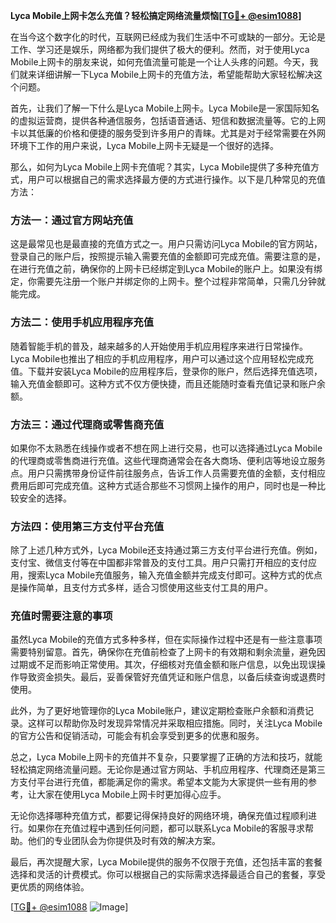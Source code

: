 **Lyca Mobile上网卡怎么充值？轻松搞定网络流量烦恼[[TG💪+ @esim1088](https://t.me/s/esim1088)]**

在当今这个数字化的时代，互联网已经成为我们生活中不可或缺的一部分。无论是工作、学习还是娱乐，网络都为我们提供了极大的便利。然而，对于使用Lyca Mobile上网卡的朋友来说，如何充值流量可能是一个让人头疼的问题。今天，我们就来详细讲解一下Lyca Mobile上网卡的充值方法，希望能帮助大家轻松解决这个问题。

首先，让我们了解一下什么是Lyca Mobile上网卡。Lyca Mobile是一家国际知名的虚拟运营商，提供各种通信服务，包括语音通话、短信和数据流量等。它的上网卡以其低廉的价格和便捷的服务受到许多用户的青睐。尤其是对于经常需要在外网环境下工作的用户来说，Lyca Mobile上网卡无疑是一个很好的选择。

那么，如何为Lyca Mobile上网卡充值呢？其实，Lyca Mobile提供了多种充值方式，用户可以根据自己的需求选择最方便的方式进行操作。以下是几种常见的充值方法：

### 方法一：通过官方网站充值

这是最常见也是最直接的充值方式之一。用户只需访问Lyca Mobile的官方网站，登录自己的账户后，按照提示输入需要充值的金额即可完成充值。需要注意的是，在进行充值之前，确保你的上网卡已经绑定到Lyca Mobile的账户上。如果没有绑定，你需要先注册一个账户并绑定你的上网卡。整个过程非常简单，只需几分钟就能完成。

### 方法二：使用手机应用程序充值

随着智能手机的普及，越来越多的人开始使用手机应用程序来进行日常操作。Lyca Mobile也推出了相应的手机应用程序，用户可以通过这个应用轻松完成充值。下载并安装Lyca Mobile的应用程序后，登录你的账户，然后选择充值选项，输入充值金额即可。这种方式不仅方便快捷，而且还能随时查看充值记录和账户余额。

### 方法三：通过代理商或零售商充值

如果你不太熟悉在线操作或者不想在网上进行交易，也可以选择通过Lyca Mobile的代理商或零售商进行充值。这些代理商通常会在各大商场、便利店等地设立服务点。用户只需携带身份证件前往服务点，告诉工作人员需要充值的金额，支付相应费用后即可完成充值。这种方式适合那些不习惯网上操作的用户，同时也是一种比较安全的选择。

### 方法四：使用第三方支付平台充值

除了上述几种方式外，Lyca Mobile还支持通过第三方支付平台进行充值。例如，支付宝、微信支付等在中国都非常普及的支付工具。用户只需打开相应的支付应用，搜索Lyca Mobile充值服务，输入充值金额并完成支付即可。这种方式的优点是操作简单，且支付方式多样，适合习惯使用这些支付工具的用户。

### 充值时需要注意的事项

虽然Lyca Mobile的充值方式多种多样，但在实际操作过程中还是有一些注意事项需要特别留意。首先，确保你在充值前检查了上网卡的有效期和剩余流量，避免因过期或不足而影响正常使用。其次，仔细核对充值金额和账户信息，以免出现误操作导致资金损失。最后，妥善保管好充值凭证和账户信息，以备后续查询或退费时使用。

此外，为了更好地管理你的Lyca Mobile账户，建议定期检查账户余额和消费记录。这样可以帮助你及时发现异常情况并采取相应措施。同时，关注Lyca Mobile的官方公告和促销活动，可能会有机会享受到更多的优惠和服务。

总之，Lyca Mobile上网卡的充值并不复杂，只要掌握了正确的方法和技巧，就能轻松搞定网络流量问题。无论你是通过官方网站、手机应用程序、代理商还是第三方支付平台进行充值，都能满足你的需求。希望本文能为大家提供一些有用的参考，让大家在使用Lyca Mobile上网卡时更加得心应手。

无论你选择哪种充值方式，都要记得保持良好的网络环境，确保充值过程顺利进行。如果你在充值过程中遇到任何问题，都可以联系Lyca Mobile的客服寻求帮助。他们的专业团队会为你提供及时有效的解决方案。

最后，再次提醒大家，Lyca Mobile提供的服务不仅限于充值，还包括丰富的套餐选择和灵活的计费模式。你可以根据自己的实际需求选择最适合自己的套餐，享受更优质的网络体验。

[[TG💪+ @esim1088](https://t.me/s/esim1088) ![Image](https://i.postimg.cc/4NQfJmqS/Snipaste-2025-05-13-00-14-12.png)]